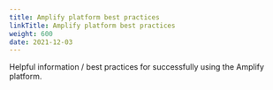 ```yaml
---
title: Amplify platform best practices
linkTitle: Amplify platform best practices
weight: 600
date: 2021-12-03
---
```


Helpful information / best practices for successfully using the Amplify platform.
